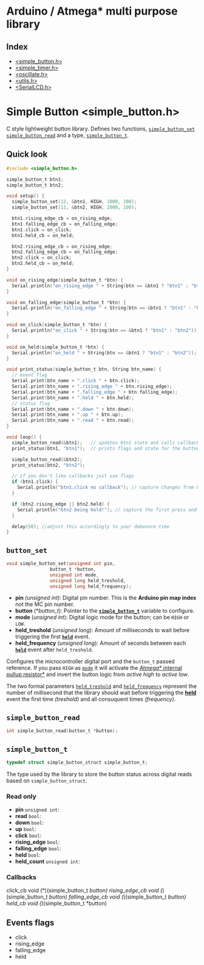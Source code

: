 # Arduino / Atmega* multi purpose library

## Index

* [\<simple_button.h\>](#simple-button)
* [\<simple_timer.h\>](#simple-timer)
* [\<oscillate.h\>](#oscillate)
* [\<utils.h\>](#utils)
* [\<SerialLCD.h\>](#SerialLCD)

# Simple Button \<simple_button.h\>
C style lightweight button library. Defines two functions, [`simple_button_set`]() [`simple_button_read`]() and a type, [`simple_button_t`]().

## Quick look

```c
#include <simple_button.h>

simple_button_t btn1;
simple_button_t btn2;

void setup() {
  simple_button_set(12, &btn1, HIGH, 1000, 200);
  simple_button_set(11, &btn2, HIGH, 2000, 100);

  btn1.rising_edge_cb = on_rising_edge;
  btn1.falling_edge_cb = on_falling_edge;
  btn1.click = on_click;
  btn1.held_cb = on_held;

  btn2.rising_edge_cb = on_rising_edge;
  btn2.falling_edge_cb = on_falling_edge;
  btn2.click = on_click;
  btn2.held_cb = on_held;
}

void on_rising_edge(simple_button_t *btn) {
  Serial.println("on_rising_edge " + String(btn == &btn1 ? "btn1" : "btn2"));
}

void on_falling_edge(simple_button_t *btn) {
  Serial.println("on_falling_edge " + String(btn == &btn1 ? "btn1" : "btn2"));
}

void on_click(simple_button_t *btn) {
  Serial.println("on_click " + String(btn == &btn1 ? "btn1" : "btn2"));
}

void on_held(simple_button_t *btn) {
  Serial.println("on_held " + String(btn == &btn1 ? "btn1" : "btn2"));
}

void print_status(simple_button_t btn, String btn_name) {
  // event flag
  Serial.print(btn_name + ".click " + btn.click);
  Serial.print(btn_name + ".rising_edge " + btn.rising_edge);
  Serial.print(btn_name + ".falling_edge " + btn.falling_edge);
  Serial.print(btn_name + ".held " + btn.held);
  // status flag
  Serial.print(btn_name + ".down " + btn.down);
  Serial.print(btn_name + ".up " + btn.up);
  Serial.print(btn_name + ".read " + btn.read);
}

void loop() {
  simple_button_read(&btn1);   // updates btn1 state and calls callbacks
  print_status(btn1, "btn1");  // prints flags and state for the button

  simple_button_read(&btn2);
  print_status(btn2, "btn2");

  // if you don't like callbacks just use flags
  if (btn1.click) {
    Serial.println("btn1.click no callback"); // capture changes from high to low
  }

  if (btn2.rising_edge || btn2.held) {
    Serial.println("btn2 being hold!"); // capture the first press and every held event
  }

  delay(50); //adjust this accordingly to your debounce time
}
```

## `button_set`

```c
void simple_button_set(unsigned int pin,
                button_t *button,
                unsigned int mode,
                unsigned long held_treshold,
                unsigned long held_frequency);
```

* **pin** *(unsigned int)*:	 Digital pin number. This is the **Arduino pin map index** not the MC pin number.
* **button** (**button_t*): Pointer to the [**`simple_button_t`**]() variable to configure.
* **mode** (*unsigned int*): Digital logic mode for the button; can be `HIGH` or `LOW`.
* **held_treshold** (*unsigned long*): Amount of milliseconds to wait before triggering the first [**`held`**]() event.
* **held_frequency** (*unsigned long*): Amount of seconds between each [**`held`**]() event after `held_treshold`.

Configures the microcontroller digital port and the `button_t` passed reference.
If you pass `HIGH` as [`mode`]() it will activate the [*Atmega** internal pullup resistor*](http://arduino.cc/en/Tutorial/DigitalPins)
and invert the button logic from *active high* to *active low*.

The two formal parameters [`held_treshold`]() and [`held_frequency`]() represent the number
of millisecond that the library should wait before triggering the [**held**](#held_event) event
the first time *(treshold)* and all consuquent times *(frequency)*.

## `simple_button_read`

```c
int simple_button_read(button_t *button);
```

## `simple_button_t`

```c
typedef struct simple_button_struct simple_button_t;
```

The type used by the library to store the button status across digital reads based on `simple_button_struct`.

### Read only
* **pin** `unsigned int`:
* **read** `bool`:
* **down** `bool`:
* **up** `bool`:
* **click** `bool`:
* **rising_edge** `bool`:
* **falling_edge** `bool`:
* **held** `bool`:
* **held_count** `unsigned int`:

### Callbacks

click_cb void (*)(simple_button_t *button)
rising_edge_cb void (*)(simple_button_t *button)
falling_edge_cb void (*)(simple_button_t *button)
held_cb void (*)(simple_button_t *button)

## Events flags

* click
* rising_edge
* falling_edge
* held